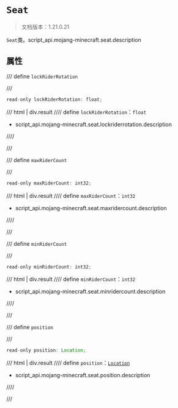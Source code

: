 # `Seat`

> 文档版本：1.21.0.21

`Seat`类。script_api.mojang-minecraft.seat.description

## 属性

/// define
`lockRiderRotation`


///

```js
read-only lockRiderRotation: float;
```

/// html | div.result
//// define
`lockRiderRotation`：`float`

- script_api.mojang-minecraft.seat.lockriderrotation.description


////

///


/// define
`maxRiderCount`


///

```js
read-only maxRiderCount: int32;
```

/// html | div.result
//// define
`maxRiderCount`：`int32`

- script_api.mojang-minecraft.seat.maxridercount.description


////

///


/// define
`minRiderCount`


///

```js
read-only minRiderCount: int32;
```

/// html | div.result
//// define
`minRiderCount`：`int32`

- script_api.mojang-minecraft.seat.minridercount.description


////

///


/// define
`position`


///

```js
read-only position: Location;
```

/// html | div.result
//// define
`position`：[`Location`](./location.md)

- script_api.mojang-minecraft.seat.position.description


////

///


